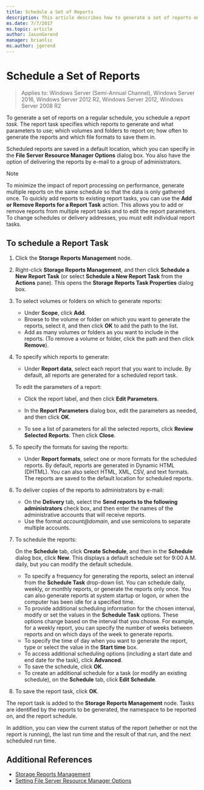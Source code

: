 ```yaml
---
title: Schedule a Set of Reports
description: This article describes how to generate a set of reports on a regular schedule
ms.date: 7/7/2017
ms.topic: article
author: JasonGerend
manager: brianlic
ms.author: jgerend
---
```


# Schedule a Set of Reports

> Applies to: Windows Server (Semi-Annual Channel), Windows Server 2016, Windows Server 2012 R2, Windows Server 2012, Windows Server 2008 R2

To generate a set of reports on a regular schedule, you schedule a *report task.* The report task specifies which reports to generate and what parameters to use; which volumes and folders to report on; how often to generate the reports and which file formats to save them in.

Scheduled reports are saved in a default location, which you can specify in the **File Server Resource Manager Options** dialog box. You also have the option of delivering the reports by e-mail to a group of administrators.

> [!Note]
> To minimize the impact of report processing on performance, generate multiple reports on the same schedule so that the data is only gathered once. To quickly add reports to existing report tasks, you can use the **Add or Remove Reports for a Report Task** action. This allows you to add or remove reports from multiple report tasks and to edit the report parameters. To change schedules or delivery addresses, you must edit individual report tasks.

## To schedule a Report Task

1. Click the **Storage Reports Management** node.

2. Right-click **Storage Reports Management**, and then click **Schedule a New Report Task** (or select **Schedule a New Report Task** from the **Actions** pane). This opens the **Storage Reports Task Properties** dialog box.

3. To select volumes or folders on which to generate reports:

   -   Under **Scope**, click **Add**.
   -   Browse to the volume or folder on which you want to generate the reports, select it, and then click **OK** to add the path to the list.
   -   Add as many volumes or folders as you want to include in the reports. (To remove a volume or folder, click the path and then click **Remove**).

4. To specify which reports to generate:

   -  Under **Report data**, select each report that you want to include. By default, all reports are generated for a scheduled report task.

   To edit the parameters of a report:

   -   Click the report label, and then click **Edit Parameters**.
   -   In the **Report Parameters** dialog box, edit the parameters as needed, and then click **OK**.

   -   To see a list of parameters for all the selected reports, click **Review Selected Reports**. Then click **Close**.

5. To specify the formats for saving the reports:

   -  Under **Report formats**, select one or more formats for the scheduled reports. By default, reports are generated in Dynamic HTML (DHTML). You can also select HTML, XML, CSV, and text formats. The reports are saved to the default location for scheduled reports.

6. To deliver copies of the reports to administrators by e-mail:

   - On the **Delivery** tab, select the **Send reports to the following administrators** check box, and then enter the names of the administrative accounts that will receive reports.
   - Use the format <em>account@domain</em>, and use semicolons to separate multiple accounts.

7. To schedule the reports:

   On the **Schedule** tab, click **Create Schedule**, and then in the **Schedule** dialog box, click **New**. This displays a default schedule set for 9:00 A.M. daily, but you can modify the default schedule.

   -   To specify a frequency for generating the reports, select an interval from the **Schedule Task** drop-down list.
       You can schedule daily, weekly, or monthly reports, or generate the reports only once. You can also generate reports at system startup or logon, or when the computer has been idle for a specified time.
   -   To provide additional scheduling information for the chosen interval, modify or set the values in the **Schedule Task** options.
       These options change based on the interval that you choose. For example, for a weekly report, you can specify the number of weeks between reports and on which days of the week to generate reports.
   -   To specify the time of day when you want to generate the report, type or select the value in the **Start time** box.
   -   To access additional scheduling options (including a start date and end date for the task), click **Advanced**.
   -   To save the schedule, click **OK**.
   -  To create an additional schedule for a task (or modify an existing schedule), on the **Schedule** tab, click **Edit Schedule**.

8. To save the report task, click **OK**.

The report task is added to the **Storage Reports Management** node. Tasks are identified by the reports to be generated, the namespace to be reported on, and the report schedule.

In addition, you can view the current status of the report (whether or not the report is running), the last run time and the result of that run, and the next scheduled run time.

## Additional References

-   [Storage Reports Management](storage-reports-management.md)
-   [Setting File Server Resource Manager Options](setting-file-server-resource-manager-options.md)


